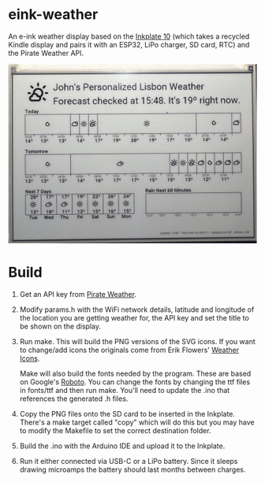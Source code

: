 # eink-weather

An e-ink weather display based on the [Inkplate
10](https://soldered.com/product/soldered-inkplate-10-9-7-e-paper-board-with-enclosure-copy/)
(which takes a recycled Kindle display and pairs it with an ESP32,
LiPo charger, SD card, RTC) and the Pirate Weather API.

![The display](display.jpg?raw=true "The display in use")

# Build

1. Get an API key from [Pirate Weather](https://pirateweather.net/).

2. Modify params.h with the WiFi network details, latitude and
   longitude of the location you are getting weather for, the API
   key and set the title to be shown on the display.
   
3. Run make. This will build the PNG versions of the SVG icons. If
   you want to change/add icons the originals come from Erik Flowers'
   [Weather Icons](https://erikflowers.github.io/weather-icons/).

   Make will also build the fonts needed by the program. These are
   based on Google's [Roboto](https://fonts.google.com/specimen/Roboto). You
   can change the fonts by changing the ttf files in fonts/ttf and
   then run make. You'll need to update the .ino that references the
   generated .h files.

4. Copy the PNG files onto the SD card to be inserted in the Inkplate.
   There's a make target called "copy" which will do this but you
   may have to modify the Makefile to set the correct destination
   folder.
   
5. Build the .ino with the Arduino IDE and upload it to the Inkplate.

6. Run it either connected via USB-C or a LiPo battery. Since it sleeps
   drawing microamps the battery should last months between charges.